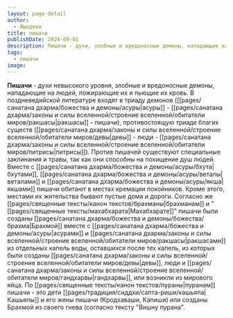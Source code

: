 ```yaml
---
layout: page-detail
author:
  - Яшодеви
title: пишачи
publishDate: 2024-09-01
description: Пишачи - духи, злобные и вредоносные демоны, нападающие на людей, пожирающие их и пьющие их кровь. В поздневедийской литературе входят в триаду демонов (асуры - ракшасы - пишачи), противостоящую триаде благих существ (девы - люди - питрисы).
tags:
  - пишачи
image:
---
```

**Пишачи** - духи невысокого уровня, злобные и вредоносные демоны, нападающие на людей, пожирающие их и пьющие их кровь. В поздневедийской литературе входят в триаду демонов ([[pages/санатана дхарма/божества и демоны/асуры|асуры]] - [[pages/санатана дхарма/законы и силы вселенной/строение вселенной/обитатели миров/ракшасы|ракшасы]] - пишачи), противостоящую триаде благих существ ([[pages/санатана дхарма/законы и силы вселенной/строение вселенной/обитатели миров/девы|девы]] - люди - [[pages/санатана дхарма/законы и силы вселенной/строение вселенной/обитатели миров/питрисы|питрисы]]). Против пишачей существуют специальные заклинания и травы, так как они способны на похищение душ людей. Вместе с [[pages/санатана дхарма/божества и демоны/асуры/бхута|бхутами]], [[pages/санатана дхарма/божества и демоны/асуры/веталы|веталами]] и [[pages/санатана дхарма/божества и демоны/асуры/якша|якшами]] пишачи обитают в местах кремации покойников. Кроме этого, местами их жительства бывают пустые дома и дороги. Согласно же [[pages/священные тексты/канон текстов/брахманы|брахманам]] и "[[pages/священные тексты/махабхарата|Махабхарате]]" пишачи были созданы [[pages/санатана дхарма/божества и демоны/божества/брахма|Брахмой]] вместе с [[pages/санатана дхарма/божества и демоны/асуры|асурами]] и [[pages/санатана дхарма/законы и силы вселенной/строение вселенной/обитатели миров/ракшасы|ракшасами]] из отдельных капель воды, оставшихся после тех капель, из которых были созданы [[pages/санатана дхарма/законы и силы вселенной/строение вселенной/обитатели миров/девы|девы]], люди и [[pages/санатана дхарма/законы и силы вселенной/строение вселенной/обитатели миров/гандхарвы|гандхарвы]], или возникли из мирового яйца. По [[pages/священные тексты/канон текстов/пураны|пуранам]] пишачи - это дети [[pages/традиция/сиддхи/сапта-риши/кашьяпа|Кашьяпы]] и его жены пишачи (Кродхаваши, Капиши) или созданы Брахмой из своего гнева (согласно тексту "Вишну пурана".

